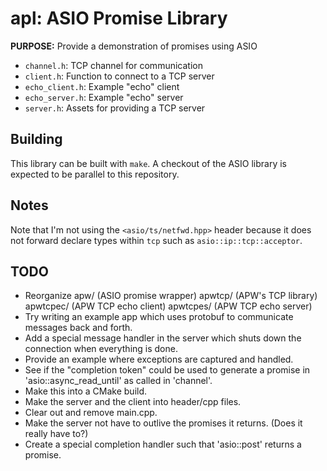 # apl: ASIO Promise Library

**PURPOSE:** Provide a demonstration of promises using ASIO

- `channel.h`: TCP channel for communication
- `client.h`: Function to connect to a TCP server
- `echo_client.h`: Example "echo" client
- `echo_server.h`: Example "echo" server
- `server.h`: Assets for providing a TCP server

## Building
This library can be built with `make`. A checkout of the ASIO library is expected to be parallel to this repository.

## Notes
Note that I'm not using the `<asio/ts/netfwd.hpp>` header because it does not
forward declare types within `tcp` such as `asio::ip::tcp::acceptor`.

## TODO
- Reorganize
  apw/        (ASIO promise wrapper)
    apwtcp/   (APW's TCP library)
    apwtcpec/ (APW TCP echo client)
    apwtcpes/ (APW TCP echo server)
- Try writing an example app which uses protobuf to communicate messages back
  and forth.
- Add a special message handler in the server which shuts down the connection
  when everything is done.
- Provide an example where exceptions are captured and handled.
- See if the "completion token" could be used to generate a promise in
  'asio::async_read_until' as called in 'channel'.
- Make this into a CMake build.
- Make the server and the client into header/cpp files.
- Clear out and remove main.cpp.
- Make the server not have to outlive the promises it returns. (Does it really
  have to?)
- Create a special completion handler such that 'asio::post' returns a promise.
